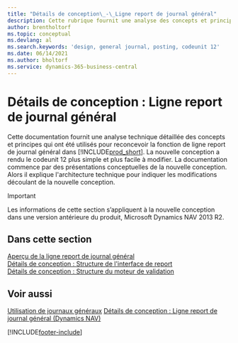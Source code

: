 ```yaml
---
title: "Détails de conception\_-\_Ligne report de journal général"
description: Cette rubrique fournit une analyse des concepts et principes qui sont utilisés pour reconcevoir la fonction de ligne de report au journal général dans Business Central.
author: brentholtorf
ms.topic: conceptual
ms.devlang: al
ms.search.keywords: 'design, general journal, posting, codeunit 12'
ms.date: 06/14/2021
ms.author: bholtorf
ms.service: dynamics-365-business-central
---
```

# Détails de conception : Ligne report de journal général

Cette documentation fournit une analyse technique détaillée des concepts et principes qui ont été utilisés pour reconcevoir la fonction de ligne report de journal général dans [!INCLUDE[prod_short](includes/prod_short.md)]. La nouvelle conception a rendu le codeunit 12 plus simple et plus facile à modifier. La documentation commence par des présentations conceptuelles de la nouvelle conception. Alors il explique l'architecture technique pour indiquer les modifications découlant de la nouvelle conception.  

> [!IMPORTANT]
> Les informations de cette section s’appliquent à la nouvelle conception dans une version antérieure du produit, Microsoft Dynamics NAV 2013 R2.

## Dans cette section

[Aperçu de la ligne report de journal général](design-details-general-journal-post-line-overview.md)  
[Détails de conception : Structure de l'interface de report](design-details-posting-interface-structure.md)  
[Détails de conception : Structure du moteur de validation](design-details-posting-engine-structure.md)  

## Voir aussi

[Utilisation de journaux généraux](ui-work-general-journals.md)
[Détails de conception : Ligne report de journal général (Dynamics NAV)](/dynamics-nav-app/design-details-general-journal-post-line)  

[!INCLUDE[footer-include](includes/footer-banner.md)]